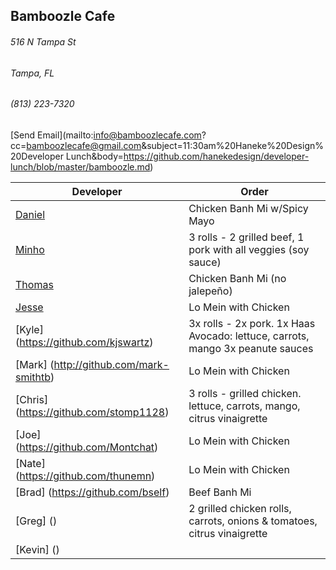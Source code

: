 ## Bamboozle Cafe
###### 516 N Tampa St
###### Tampa, FL
###### (813) 223-7320
[Send Email](mailto:info@bamboozlecafe.com?cc=bamboozlecafe@gmail.com&subject=11:30am%20Haneke%20Design%20Developer Lunch&body=https://github.com/hanekedesign/developer-lunch/blob/master/bamboozle.md)

Developer     | Order
--------------|---------------------
[Daniel](https://github.com/dtartaglia)           	| Chicken Banh Mi w/Spicy Mayo
[Minho](https://github.com/minhochoi)               | 3 rolls - 2 grilled beef, 1 pork with all veggies (soy sauce)
[Thomas](https://github.com/ThomasKomarnicki)       | Chicken Banh Mi (no jalepeño)
[Jesse](https://github.com/jessecurry)              | Lo Mein with Chicken
[Kyle] (https://github.com/kjswartz)                | 3x rolls - 2x pork. 1x Haas Avocado: lettuce, carrots, mango 3x peanute sauces
[Mark] (http://github.com/mark-smithtb)             | Lo Mein with Chicken
[Chris] (https://github.com/stomp1128)              | 3 rolls - grilled chicken. lettuce, carrots, mango, citrus vinaigrette
[Joe] (https://github.com/Montchat)                 | Lo Mein with Chicken
[Nate] (https://github.com/thunemn)                 | Lo Mein with Chicken
[Brad] (https://github.com/bself)                   | Beef Banh Mi                                   
[Greg] ()                                           | 2 grilled chicken rolls, carrots, onions & tomatoes, citrus vinaigrette
[Kevin] ()                                          | 
